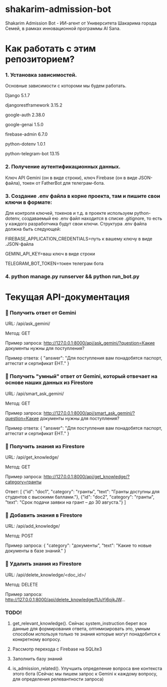 # shakarim-admission-bot
Shakarim Admission Bot - ИИ-агент от Университета Шакарима города Семей, в рамках инновационной программы AI Sana.

# Как работать с этим репозиторием?
### 1. Установка зависимостей. 

Основные зависимости с котороми мы будем работать.

Django              5.1.7

djangorestframework 3.15.2

google-auth         2.38.0

google-genai        1.5.0

firebase-admin      6.7.0

python-dotenv       1.0.1

python-telegram-bot 13.15

### 2. Получение аутентификационных данных. 

Ключ API Gemini (он в виде строки), ключ Firebase (он в виде JSON-файла), токен от FatherBot для телеграм-бота.

### 3. Создание .env файла в корне проекта, там и пишите свои ключи в формате:

Для контроля ключей, токенов и т.д. в проекте используем python-dotenv, создаваемый ею .env файл находится в списке .gitignore, то есть у каждого разработчика будут свои ключи.
Структурa .env файла должна быть следующей:

FIREBASE_APPLICATION_CREDENTIALS=путь к вашему ключу в виде .JSON-файла 

GEMINI_API_KEY=ваш ключ в виде строки

TELEGRAM_BOT_TOKEN=токен телеграм бота


### 4. python manage.py runserver && python run_bot.py

# Текущая API-документация

### 📌 Получить ответ от Gemini

URL: /api/ask_gemini/

Метод: GET

Пример запроса: http://127.0.0.1:8000/api/ask_gemini/?question=Какие документы нужны для поступления?

Пример ответа:
{
  "answer": "Для поступления вам понадобятся паспорт, аттестат и сертификат ЕНТ."
}

### 📌 Получить "умный" ответ от Gemini, который отвечает на основе наших данных из Firestore

URL: /api/smart_ask_gemini/

Метод: GET

Пример запроса: http://127.0.0.1:8000/api/smart_ask_gemini/?question=Какие документы нужны для поступления?

Пример ответа:
{
  "answer": "Для поступления вам понадобятся паспорт, аттестат и сертификат ЕНТ."
}

### 📌 Получить знания из Firestore

URL: /api/get_knowledge/

Метод: GET

Пример запроса: http://127.0.0.1:8000/api/get_knowledge/?category=гранты

Ответ:
[
  {"id": "doc1", "category": "гранты", "text": "Гранты доступны для студентов с высокими баллами."},
  {"id": "doc2", "category": "гранты", "text": "Срок подачи заявки на грант – до 30 августа."}
]

### 📌 Добавить знания в Firestore

URL: /api/add_knowledge/

Метод: POST

Пример запроса:
{
  "category": "документы",
  "text": "Какие то новые документы в базе знаний."
}

### 📌 Удалить знания из Firestore

URL: /api/delete_knowledge/<doc_id>/

Метод: DELETE

Пример запроса: http://127.0.0.1:8000/api/delete_knowledge/fUuYi6ojkJW...

### TODO!

1. get_relevant_knowledge(). Сейчас system_instruction берет все данные для формирования ответа, оптимизировать это, умным способом используя только те знания которые могут понадобится к конкретному вопросу.

2. Рассмотр перехода с Firebase на SQLite3

3. Заполнить базу знаний

4. is_admission_related(). Улучшить определение вопроса вне контекста этого бота (Сейчас мы пишем запрос к Gemini к каждому вопросу, для определения релевантности запроса) 
